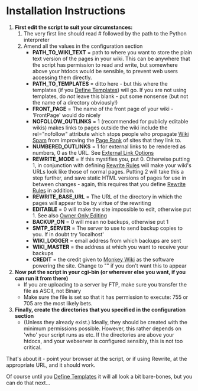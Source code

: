 # Installation Instructions

</div>

<div id="contents">

1.  **First edit the script to suit your circumstances:**
    1.  The very first line should read # followed by the path to the Python interpreter
    2.  Amend all the values in the configuration section
        *   **PATH_TO_WIKI_TEXT** = path to where you want to store the plain text version of the pages in your wiki. This can be anywhere that the script has permission to read and write, but somewhere above your htdocs would be sensible, to prevent web users accessing them directly.
        *   **PATH_TO_TEMPLATES** = ditto here - but this where the templates (if you [Define Templates](/MonkeyWiki/DefineTemplates.html)) will go. If you are not using templates, do _not_ leave this blank - put some nonsense (but not the name of a directory obviously!)
        *   **FRONT_PAGE** = The name of the front page of your wiki - 'FrontPage' would do nicely
        *   **NOFOLLOW_OUTLINKS** = 1 (recommended for publicly editable wikis) makes links to pages outside the wiki include the rel="nofollow" attribute which stops people who propagate [Wiki Spam](/MonkeyWiki/WikiSpam.html) from improving the [Page Rank](/MonkeyWiki/PageRank.html) of sites that they link to.
        *   **NUMBERED_OUTLINKS** = 1 for external links to be rendered as numbers, 0 as the URL. See [External Link Options](/MonkeyWiki/ExternalLinkOptions.html)
        *   **REWRITE_MODE** = If this mystifies you, put 0\. Otherwise putting 1, in conjunction with defining [Rewrite Rules](/MonkeyWiki/RewriteRules.html) will make your wiki's URLs look like those of normal pages. Putting 2 will take this a step further, and save static HTML versions of pages for use in between changes - again, this requires that you define [Rewrite Rules](/MonkeyWiki/RewriteRules.html) in addition.
        *   **REWRITE_BASE_URL** = The URL of the directory in which the pages will appear to be by virtue of the rewriting
        *   **EDITABLE** = 0 will make the site impossible to edit, otherwise put 1\. See also [Owner Only Editing](/MonkeyWiki/OwnerOnlyEditing.html)
        *   **BACKUP_ON** = 0 will mean no backups, otherwise put 1
        *   **SMTP_SERVER** = The server to use to send backup copies to you. If in doubt try 'localhost'
        *   **WIKI_LOGGER** = email address from which backups are sent
        *   **WIKI_MASTER** = the address at which you want to receive your backups
        *   **CREDIT** = the credit given to [Monkey Wiki](/MonkeyWiki/MonkeyWiki.html) as the software powering the site. Change to "" if you don't want this to appear
2.  **Now put the script in your cgi-bin (or wherever else you want, if you can run it from there)**
    *   If you are uploading to a server by FTP, make sure you transfer the file as ASCII, not Binary
    *   Make sure the file is set so that it has permission to execute: 755 or 705 are the most likely bets.
3.  **Finally, create the directories that you specified in the configuration section**
    *   (Unless they already exist.) Ideally, they should be created with the minimum permissions possible. However, this rather depends on 'who' your script runs as etc. If the directories are above your htdocs, and your webserver is configured sensibly, this is not too critical.

That's about it - point your browser at the script, or if using Rewrite, at the appropriate URL, and it should work.

Of course until you [Define Templates](/MonkeyWiki/DefineTemplates.html) it will all look a bit bare-bones, but you can do that next...
